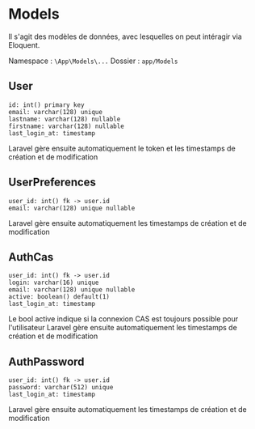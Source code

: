 # Models

Il s'agit des modèles de données, avec lesquelles on peut intéragir via Eloquent.

Namespace : `\App\Models\...`
Dossier :   `app/Models`

## User
```
id: int() primary key
email: varchar(128) unique
lastname: varchar(128) nullable
firstname: varchar(128) nullable
last_login_at: timestamp
```

Laravel gère ensuite automatiquement le token et les timestamps de création et de modification


## UserPreferences
```
user_id: int() fk -> user.id
email: varchar(128) unique nullable
```

Laravel gère ensuite automatiquement les timestamps de création et de modification


## AuthCas
```
user_id: int() fk -> user.id
login: varchar(16) unique
email: varchar(128) unique nullable
active: boolean() default(1)
last_login_at: timestamp
```

Le bool active indique si la connexion CAS est toujours possible pour l'utilisateur
Laravel gère ensuite automatiquement les timestamps de création et de modification


## AuthPassword
```
user_id: int() fk -> user.id
password: varchar(512) unique
last_login_at: timestamp
```

Laravel gère ensuite automatiquement les timestamps de création et de modification
